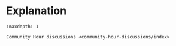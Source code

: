 # Explanation

```{toctree}
:maxdepth: 1

Community Hour discussions <community-hour-discussions/index>
```